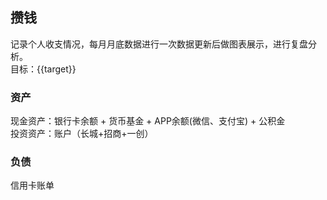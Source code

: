 ## 攒钱
记录个人收支情况，每月月底数据进行一次数据更新后做图表展示，进行复盘分析。  
目标：{{target}}  
### 资产  
现金资产：银行卡余额 + 货币基金 + APP余额(微信、支付宝) + 公积金  
投资资产：账户（长城+招商+一创）  
### 负债
信用卡账单  
